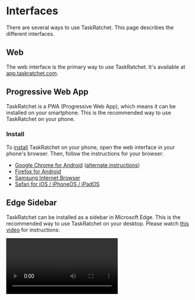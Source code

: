 # Interfaces

There are several ways to use TaskRatchet. This page describes the different interfaces.

## Web

The web interface is the primary way to use TaskRatchet. It's available at [app.taskratchet.com](https://app.taskratchet.com).

## Progressive Web App

TaskRatchet is a PWA (Progressive Web App), which means it can be installed on your smartphone. This is the recommended way to use TaskRatchet on your phone.

### Install

To [install](https://developer.mozilla.org/en-US/docs/Web/Progressive_web_apps/Installing) TaskRatchet on your phone, open the web interface in your phone's browser. Then, follow the instructions for your browser:

- [Google Chrome for Android](https://support.google.com/chrome/answer/9658361?co=GENIE.Platform%3DAndroid&hl=en) ([alternate instructions](https://developer.mozilla.org/en-US/docs/Web/Progressive_web_apps/Installing#google_chrome_for_android))
- [Firefox for Android](https://developer.mozilla.org/en-US/docs/Web/Progressive_web_apps/Installing#firefox_for_android)
- [Samsung Internet Browser](https://developer.mozilla.org/en-US/docs/Web/Progressive_web_apps/Installing#samsung_internet_browser)
- [Safari for iOS / iPhoneOS / iPadOS](https://developer.mozilla.org/en-US/docs/Web/Progressive_web_apps/Installing#safari_for_ios_iphoneos_ipados)

## Edge Sidebar

TaskRatchet can be installed as a sidebar in Microsoft Edge. This is the recommended way to use TaskRatchet on your desktop. Please watch [this video](https://youtu.be/DTguvagXPLM) for instructions:

<Video url="https://www.youtube.com/embed/DTguvagXPLM" />
